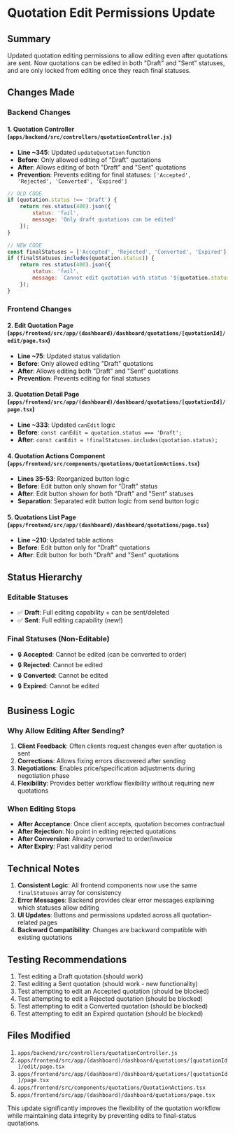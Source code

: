 # Quotation Edit Permissions Update

## Summary
Updated quotation editing permissions to allow editing even after quotations are sent. Now quotations can be edited in both "Draft" and "Sent" statuses, and are only locked from editing once they reach final statuses.

## Changes Made

### Backend Changes

#### 1. **Quotation Controller** (`apps/backend/src/controllers/quotationController.js`)
- **Line ~345**: Updated `updateQuotation` function
- **Before**: Only allowed editing of "Draft" quotations
- **After**: Allows editing of both "Draft" and "Sent" quotations
- **Prevention**: Prevents editing for final statuses: `['Accepted', 'Rejected', 'Converted', 'Expired']`

```javascript
// OLD CODE
if (quotation.status !== 'Draft') {
    return res.status(400).json({
        status: 'fail',
        message: 'Only draft quotations can be edited'
    });
}

// NEW CODE  
const finalStatuses = ['Accepted', 'Rejected', 'Converted', 'Expired'];
if (finalStatuses.includes(quotation.status)) {
    return res.status(400).json({
        status: 'fail',
        message: `Cannot edit quotation with status '${quotation.status}'. Only Draft and Sent quotations can be edited.`
    });
}
```

### Frontend Changes

#### 2. **Edit Quotation Page** (`apps/frontend/src/app/(dashboard)/dashboard/quotations/[quotationId]/edit/page.tsx`)
- **Line ~75**: Updated status validation
- **Before**: Only allowed editing "Draft" quotations
- **After**: Allows editing both "Draft" and "Sent" quotations
- **Prevention**: Prevents editing for final statuses

#### 3. **Quotation Detail Page** (`apps/frontend/src/app/(dashboard)/dashboard/quotations/[quotationId]/page.tsx`)
- **Line ~333**: Updated `canEdit` logic
- **Before**: `const canEdit = quotation.status === 'Draft';`
- **After**: `const canEdit = !finalStatuses.includes(quotation.status);`

#### 4. **Quotation Actions Component** (`apps/frontend/src/components/quotations/QuotationActions.tsx`)
- **Lines 35-53**: Reorganized button logic
- **Before**: Edit button only shown for "Draft" status
- **After**: Edit button shown for both "Draft" and "Sent" statuses
- **Separation**: Separated edit button logic from send button logic

#### 5. **Quotations List Page** (`apps/frontend/src/app/(dashboard)/dashboard/quotations/page.tsx`)
- **Line ~210**: Updated table actions
- **Before**: Edit button only for "Draft" quotations
- **After**: Edit button for both "Draft" and "Sent" quotations

## Status Hierarchy

### Editable Statuses
- ✅ **Draft**: Full editing capability + can be sent/deleted
- ✅ **Sent**: Full editing capability (new!)

### Final Statuses (Non-Editable)
- 🔒 **Accepted**: Cannot be edited (can be converted to order)
- 🔒 **Rejected**: Cannot be edited
- 🔒 **Converted**: Cannot be edited
- 🔒 **Expired**: Cannot be edited

## Business Logic

### Why Allow Editing After Sending?
1. **Client Feedback**: Often clients request changes even after quotation is sent
2. **Corrections**: Allows fixing errors discovered after sending
3. **Negotiations**: Enables price/specification adjustments during negotiation phase
4. **Flexibility**: Provides better workflow flexibility without requiring new quotations

### When Editing Stops
- **After Acceptance**: Once client accepts, quotation becomes contractual
- **After Rejection**: No point in editing rejected quotations
- **After Conversion**: Already converted to order/invoice
- **After Expiry**: Past validity period

## Technical Notes

1. **Consistent Logic**: All frontend components now use the same `finalStatuses` array for consistency
2. **Error Messages**: Backend provides clear error messages explaining which statuses allow editing
3. **UI Updates**: Buttons and permissions updated across all quotation-related pages
4. **Backward Compatibility**: Changes are backward compatible with existing quotations

## Testing Recommendations

1. Test editing a Draft quotation (should work)
2. Test editing a Sent quotation (should work - new functionality)
3. Test attempting to edit an Accepted quotation (should be blocked)
4. Test attempting to edit a Rejected quotation (should be blocked)
5. Test attempting to edit a Converted quotation (should be blocked)
6. Test attempting to edit an Expired quotation (should be blocked)

## Files Modified

1. `apps/backend/src/controllers/quotationController.js`
2. `apps/frontend/src/app/(dashboard)/dashboard/quotations/[quotationId]/edit/page.tsx`
3. `apps/frontend/src/app/(dashboard)/dashboard/quotations/[quotationId]/page.tsx`
4. `apps/frontend/src/components/quotations/QuotationActions.tsx`
5. `apps/frontend/src/app/(dashboard)/dashboard/quotations/page.tsx`

This update significantly improves the flexibility of the quotation workflow while maintaining data integrity by preventing edits to final-status quotations. 